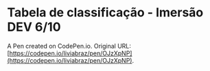 # Tabela de classificação - Imersão DEV 6/10

A Pen created on CodePen.io. Original URL: [https://codepen.io/liviabraz/pen/OJzXpNP](https://codepen.io/liviabraz/pen/OJzXpNP).


